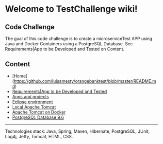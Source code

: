 # Welcome to TestChallenge wiki!

## Code Challenge
The goal of this code challenge is to create a microserviceTest APP using Java and Docker Containers using a PostgreSQL Database. See Requirements|App to be Developed and Tested on Content.

## Content
- [Home] (https://github.com/luisamesty/orangebanktest/blob/master/README.md)
- [Requirements|App to be Developed and Tested](https://github.com/luisamesty/orangebanktest/blob/master/OrangeBookWiki/Requirements.md)
- [Apps and projects](https://github.com/luisamesty/orangebanktest/blob/master/OrangeBookWiki/RequirementsProjects.md) 
- [Eclipse environment](https://github.com/luisamesty/orangebanktest/blob/master/OrangeBookWiki/RequirementsEclipse.md)
- [Local Apache Tomcat](https://github.com/luisamesty/orangebanktest/blob/master/OrangeBookWiki/RequirementsTomcat.md)
- [Apache Tomcat on Docker](https://github.com/luisamesty/orangebanktest/blob/master/OrangeBookWiki/RequirementsDockerImages.md)
- [PostgreSQL Database 9.6](https://github.com/luisamesty/orangebanktest/blob/master/OrangeBookWiki/RequirementsPostgreSQL.md)
***
Technologies stack: Java, Spring, Maven, Hibernate, PostgreSQL, JUnit, Log4j, Jetty, Tomcat, HTML, CSS.
